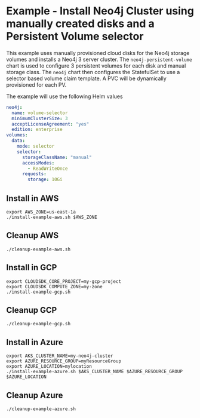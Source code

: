 # Example - Install Neo4j Cluster using manually created disks and a Persistent Volume selector

This example uses manually provisioned cloud disks for the Neo4j storage volumes and installs a Neo4j 3 server cluster.
The `neo4j-persistent-volume` chart is used to configure 3 persistent volumes for each disk and manual storage class.
The `neo4j` chart then configures the StatefulSet to use a selector based volume claim template. 
A PVC will be dynamically provisioned for each PV.

The example will use the following Helm values
```yaml
neo4j:
  name: volume-selector
  minimumClusterSize: 3
  acceptLicenseAgreement: "yes"
  edition: enterprise
volumes:
  data:
    mode: selector
    selector:
      storageClassName: "manual"
      accessModes:
        - ReadWriteOnce
      requests:
        storage: 10Gi
```

## Install in AWS
```shell
export AWS_ZONE=us-east-1a
./install-example-aws.sh $AWS_ZONE
```

## Cleanup AWS
```shell
./cleanup-example-aws.sh
```

## Install in GCP
```shell
export CLOUDSDK_CORE_PROJECT=my-gcp-project
export CLOUDSDK_COMPUTE_ZONE=my-zone
./install-example-gcp.sh
```

## Cleanup GCP
```shell
./cleanup-example-gcp.sh
```

## Install in Azure
```shell
export AKS_CLUSTER_NAME=my-neo4j-cluster
export AZURE_RESOURCE_GROUP=myResourceGroup
export AZURE_LOCATION=mylocation
./install-example-azure.sh $AKS_CLUSTER_NAME $AZURE_RESOURCE_GROUP $AZURE_LOCATION
```

## Cleanup Azure
```shell
./cleanup-example-azure.sh
```
